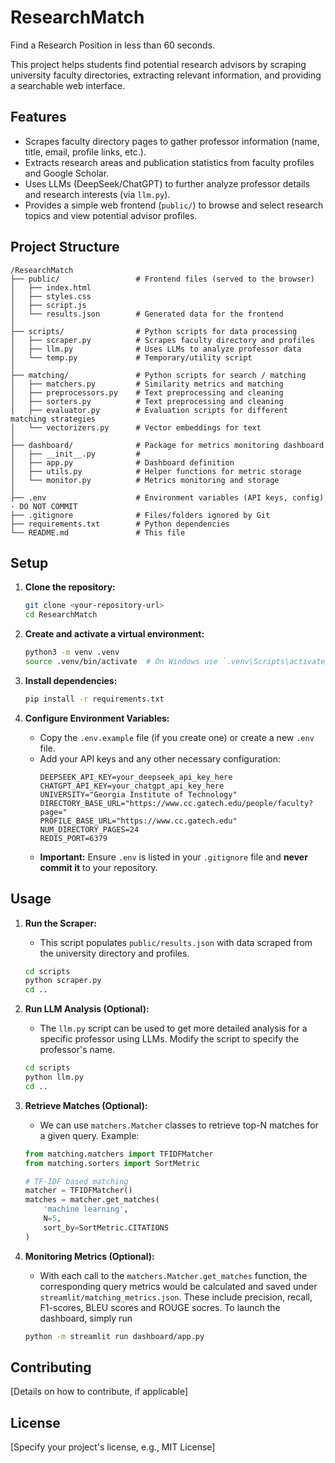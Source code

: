 # ResearchMatch

Find a Research Position in less than 60 seconds.

This project helps students find potential research advisors by scraping university faculty directories, extracting relevant information, and providing a searchable web interface.

## Features

*   Scrapes faculty directory pages to gather professor information (name, title, email, profile links, etc.).
*   Extracts research areas and publication statistics from faculty profiles and Google Scholar.
*   Uses LLMs (DeepSeek/ChatGPT) to further analyze professor details and research interests (via `llm.py`).
*   Provides a simple web frontend (`public/`) to browse and select research topics and view potential advisor profiles.

## Project Structure

```
/ResearchMatch
├── public/                 # Frontend files (served to the browser)
│   ├── index.html
│   ├── styles.css
│   ├── script.js
│   └── results.json        # Generated data for the frontend
│
├── scripts/                # Python scripts for data processing
│   ├── scraper.py          # Scrapes faculty directory and profiles
│   ├── llm.py              # Uses LLMs to analyze professor data
│   └── temp.py             # Temporary/utility script
│
├── matching/               # Python scripts for search / matching
│   ├── matchers.py         # Similarity metrics and matching
│   ├── preprocessors.py    # Text preprocessing and cleaning
│   ├── sorters.py          # Text preprocessing and cleaning
│   ├── evaluator.py        # Evaluation scripts for different matching strategies
│   └── vectorizers.py      # Vector embeddings for text
│
├── dashboard/              # Package for metrics monitoring dashboard
│   ├── __init__.py         # 
│   ├── app.py              # Dashboard definition
│   ├── utils.py            # Helper functions for metric storage
│   └── monitor.py          # Metrics monitoring and storage
│
├── .env                    # Environment variables (API keys, config) - DO NOT COMMIT
├── .gitignore              # Files/folders ignored by Git
├── requirements.txt        # Python dependencies
└── README.md               # This file
```

## Setup

1.  **Clone the repository:**
    ```bash
    git clone <your-repository-url>
    cd ResearchMatch
    ```

2.  **Create and activate a virtual environment:**
    ```bash
    python3 -m venv .venv
    source .venv/bin/activate  # On Windows use `.venv\Scripts\activate`
    ```

3.  **Install dependencies:**
    ```bash
    pip install -r requirements.txt
    ```

4.  **Configure Environment Variables:**
    *   Copy the `.env.example` file (if you create one) or create a new `.env` file.
    *   Add your API keys and any other necessary configuration:
        ```dotenv
        DEEPSEEK_API_KEY=your_deepseek_api_key_here
        CHATGPT_API_KEY=your_chatgpt_api_key_here
        UNIVERSITY="Georgia Institute of Technology"
        DIRECTORY_BASE_URL="https://www.cc.gatech.edu/people/faculty?page="
        PROFILE_BASE_URL="https://www.cc.gatech.edu"
        NUM_DIRECTORY_PAGES=24
        REDIS_PORT=6379
        ```
    *   **Important:** Ensure `.env` is listed in your `.gitignore` file and **never commit it** to your repository.

## Usage

1.  **Run the Scraper:**
    *   This script populates `public/results.json` with data scraped from the university directory and profiles.
    ```bash
    cd scripts
    python scraper.py
    cd ..
    ```

2.  **Run LLM Analysis (Optional):**
    *   The `llm.py` script can be used to get more detailed analysis for a specific professor using LLMs. Modify the script to specify the professor's name.
    ```bash
    cd scripts
    python llm.py 
    cd ..
    ```

3.  **Retrieve Matches (Optional):**
    *   We can use `matchers.Matcher` classes to retrieve top-N matches for a given query. Example:
    ```python
    from matching.matchers import TFIDFMatcher
    from matching.sorters import SortMetric

    # TF-IDF based matching
    matcher = TFIDFMatcher()
    matches = matcher.get_matches(
        'machine learning',
        N=5,
        sort_by=SortMetric.CITATIONS
    )
    ```

4.  **Monitoring Metrics (Optional):**
    * With each call to the `matchers.Matcher.get_matches` function, the corresponding query metrics would be calculated and saved under `streamlit/matching_metrics.json`. These include precision, recall, F1-scores, BLEU scores and ROUGE socres. To launch the dashboard, simply run
    ```bash
    python -m streamlit run dashboard/app.py
    ```

## Contributing

[Details on how to contribute, if applicable]

## License

[Specify your project's license, e.g., MIT License]
